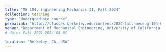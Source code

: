 ```yaml
---
title: "ME 104, Engineering Mechanics II, Fall 2024"
collection: teaching
type: "Undergraduate course"
permalink: "https://classes.berkeley.edu/content/2024-fall-meceng-104-001-lec-001" # /teaching/2014-spring-teaching-1
venue: "Department of Mechanical Engineering, University of California, Berkeley "
# date: Fall 2024 2024-08-01

location: "Berkeley, CA, USA"
---
```


<!-- This is a description of a teaching experience. You can use markdown like any other post.

Heading 1
======

Heading 2
======

Heading 3
====== -->